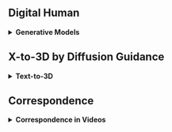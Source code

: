 ## Digital Human
<details>
  <summary><b>Generative Models</b></summary>

  - AniPortraitGAN: Animatable 3D Portrait Generation from 2D Image Collections [[paper](https://arxiv.org/pdf/2309.02186.pdf)][[note](https://github.com/PaperReadingBot/CVPaperReadingBot/blob/main/2023/Oct/1003_ani_portrait_gan/note.md)]
</details>

## X-to-3D by Diffusion Guidance
<details>
  <summary><b>Text-to-3D</b></summary>

  - Text-to-3D using Gaussian Splatting [[paper](https://arxiv.org/abs/2309.16585)] [[note](https://github.com/PaperReadingBot/CVPaperReadingBot/blob/main/2023/Oct/1004_gsgen/note.md)]
  - DreamGaussian: Generative Gaussian Splatting for Efficient 3D Content Creation [[paper](https://arxiv.org/abs/2309.16653)] [[note](https://github.com/PaperReadingBot/CVPaperReadingBot/blob/main/2023/Oct/1005_dreamgaussian/note.md)]
</details>

## Correspondence
<details>
  <summary><b>Correspondence in Videos</b></summary>

  - Tracking Everything Everywhere All at Once [[paper](https://arxiv.org/abs/2306.05422)] [[note](https://github.com/PaperReadingBot/CVPaperReadingBot/blob/main/2023/Oct/1009_track_everything/note.md)]
</details>
  

